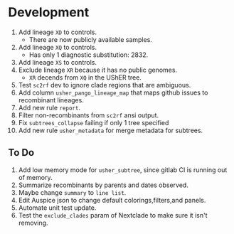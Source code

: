# Development

1. Add lineage `XD` to controls.
    - There are now publicly available samples.
1. Add lineage `XQ` to controls.
    - Has only 1 diagnostic substitution: 2832.
1. Add lineage `XS` to controls.
1. Exclude lineage `XR` because it has no public genomes.
    - `XR` decends from `XQ` in the UShER tree.
1. Test `sc2rf` dev to ignore clade regions that are ambiguous.
1. Add column `usher_pango_lineage_map` that maps github issues to recombinant lineages.
1. Add new rule `report`.
1. Filter non-recombinants from `sc2rf` ansi output.
1. Fix `subtrees_collapse` failing if only 1 tree specified
1. Add new rule `usher_metadata` for merge metadata for subtrees.

## To Do

1. Add low memory mode for `usher_subtree`, since gitlab CI is running out of memory.
1. Summarize recombinants by parents and dates observed.
1. Maybe change `summary` to `line list`.
1. Edit Auspice json to change default colorings,filters,and panels.
1. Automate unit test update.
1. Test the `exclude_clades` param of Nextclade to make sure it isn't removing.
